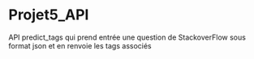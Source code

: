 # Projet5_API
API predict_tags qui prend entrée une question de StackoverFlow sous format json et en renvoie les tags associés

